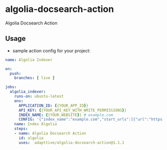 # algolia-docsearch-action
Algolia Docsearch Action

## Usage

- sample action config for your project:

```yaml
name: Algolia Indexer

on:
  push:
    branches: [ live ]

jobs:
  algolia_indexer:
    runs-on: ubuntu-latest
    env:
      APPLICATION_ID: {{YOUR_APP_ID}}
      API_KEY: {{YOUR_API_KEY_WITH_WRITE_PERMISSIONS}}
      INDEX_NAME: {{YOUR_WEBSITE}} # example.com
      CONFIG: '{"index_name":"example.com","start_urls":[{"url":"https://example.com/blog","selectors_key":"blog"}],"selectors":{"blog":{"lvl0":"h1","lvl1":"h2","lvl2":"h3","lvl3":"h4","lvl4":"h5","lvl5":"#description","text":"#content"}}}'
    name: Index Algolia
    steps:
    - name: Algolia Docsearch Action
      id: algolia
      uses:  adapttive/algolia-docsearch-action@1.1.1
```
